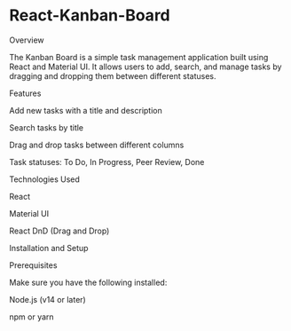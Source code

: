 # React-Kanban-Board

Overview

The Kanban Board is a simple task management application built using React and Material UI. It allows users to add, search, and manage tasks by dragging and dropping them between different statuses.

Features

Add new tasks with a title and description

Search tasks by title

Drag and drop tasks between different columns

Task statuses: To Do, In Progress, Peer Review, Done

Technologies Used

React

Material UI

React DnD (Drag and Drop)

Installation and Setup

Prerequisites

Make sure you have the following installed:

Node.js (v14 or later)

npm or yarn
